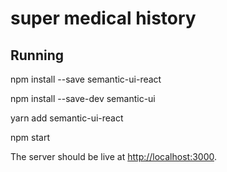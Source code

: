 # super medical history


## Running

npm install --save semantic-ui-react

npm install --save-dev semantic-ui

yarn add semantic-ui-react

npm start


The server should be live at <http://localhost:3000>.
